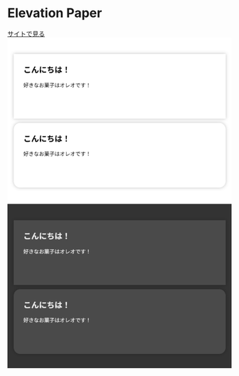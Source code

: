 # Elevation Paper

<a href="https://kanadesisido.github.io/welcome-gdgoc-2025/Paper/ElevationPaper/index.html">サイトで見る</a><br/>
![](./screenshot.png)
